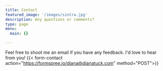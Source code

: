 ```yaml
---
title: Contact
featured_image: '/images/sintra.jpg'
description: Any questions or comments?
type: page
menu:
  main: {}

---
```


Feel free to shoot me an email if you have any feedback. I'd love to hear from you!
{{< form-contact action="https://formspree.io/diana@dianatuck.com" method="POST">}}